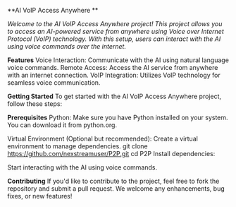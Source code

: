 **AI VoIP Access Anywhere
**

_Welcome to the AI VoIP Access Anywhere project! This project allows you to access an AI-powered service from anywhere using Voice over Internet Protocol (VoIP) technology. With this setup, users can interact with the AI using voice commands over the internet._

**Features**
Voice Interaction: Communicate with the AI using natural language voice commands.
Remote Access: Access the AI service from anywhere with an internet connection.
VoIP Integration: Utilizes VoIP technology for seamless voice communication.

**Getting Started**
To get started with the AI VoIP Access Anywhere project, follow these steps:

**Prerequisites**
Python: Make sure you have Python installed on your system. You can download it from python.org.

Virtual Environment (Optional but recommended): Create a virtual environment to manage dependencies.
git clone https://github.com/nexstreamuser/P2P.git
cd P2P
Install dependencies:


Start interacting with the AI using voice commands.

**Contributing**
If you'd like to contribute to the project, feel free to fork the repository and submit a pull request. We welcome any enhancements, bug fixes, or new features!
